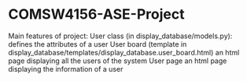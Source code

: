 # COMSW4156-ASE-Project
Main features of project:
	User class (in display_database/models.py):
		defines the attributes of a user
	User board (template in display_database/templates/display_database.user_board.html)
		an html page displaying all the users of the system
	User page
		an html page displaying the information of a user
